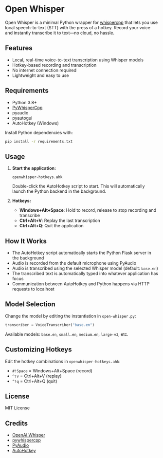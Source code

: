 # Open Whisper

Open Whisper is a minimal Python wrapper for [whispercpp](https://github.com/aarnphm/pywhispercpp) that lets you use local speech-to-text (STT) with the press of a hotkey. Record your voice and instantly transcribe it to text—no cloud, no hassle.

## Features
- Local, real-time voice-to-text transcription using Whisper models
- Hotkey-based recording and transcription
- No internet connection required
- Lightweight and easy to use

## Requirements
- Python 3.8+
- [PyWhisperCpp](https://github.com/aarnphm/pywhispercpp)
- pyaudio
- pyautogui
- AutoHotkey (Windows)

Install Python dependencies with:
```bash
pip install -r requirements.txt
```

## Usage
1. **Start the application:**
   ```
   openwhisper-hotkeys.ahk
   ```
   Double-click the AutoHotkey script to start. This will automatically launch the Python backend in the background.

2. **Hotkeys:**
   - **Windows+Alt+Space**: Hold to record, release to stop recording and transcribe
   - **Ctrl+Alt+V**: Replay the last transcription
   - **Ctrl+Alt+Q**: Quit the application

## How It Works
- The AutoHotkey script automatically starts the Python Flask server in the background
- Audio is recorded from the default microphone using PyAudio
- Audio is transcribed using the selected Whisper model (default: `base.en`)
- The transcribed text is automatically typed into whatever application has focus
- Communication between AutoHotkey and Python happens via HTTP requests to localhost

## Model Selection
Change the model by editing the instantiation in `open-whisper.py`:
```python
transcriber = VoiceTranscriber("base.en")
```
Available models: `base.en`, `small.en`, `medium.en`, `large-v3`, etc.

## Customizing Hotkeys
Edit the hotkey combinations in `openwhisper-hotkeys.ahk`:
- `#!Space` = Windows+Alt+Space (record)
- `^!v` = Ctrl+Alt+V (replay)
- `^!q` = Ctrl+Alt+Q (quit)

## License
MIT License

## Credits
- [OpenAI Whisper](https://github.com/openai/whisper)
- [pywhispercpp](https://github.com/aarnphm/pywhispercpp)
- [PyAudio](https://people.csail.mit.edu/hubert/pyaudio/)
- [AutoHotkey](https://www.autohotkey.com/)

